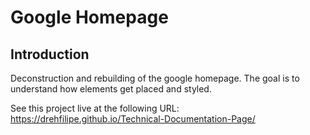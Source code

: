 # Google Homepage

## Introduction

Deconstruction and rebuilding of the google homepage. The goal is to understand how elements get placed and styled.

See this project live at the following URL: https://drehfilipe.github.io/Technical-Documentation-Page/
